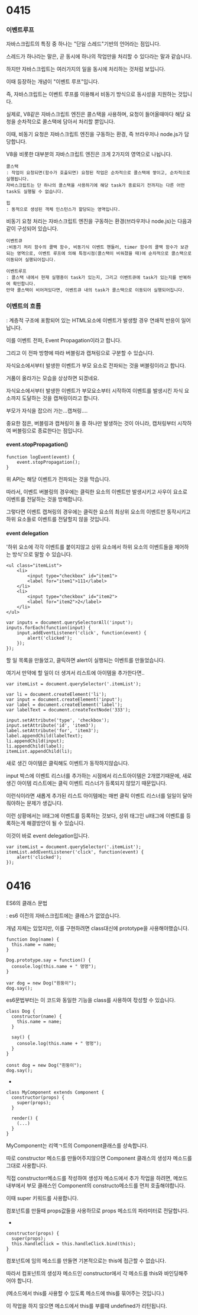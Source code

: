 <h1>
  0415
</h1>

<h3>
    이벤트루프
</h3>

자바스크립트의 특징 중 하나는 "단일 스레드"기반의 언어라는 점입니다.

스레드가 하나라는 말은, 곧 동시에 하나의 작업만을 처리할 수 있다라는 말과 같습니다.

하지만 자바스크립트는 여러가지의 일을 동시에 처리하는 것처럼 보입니다.

이때 등장하는 개념이 "이벤트 루프"입니다.

즉, 자바스크립트는 이벤트 루프를 이용해서 비동기 방식으로 동시성을 지원하는 것입니다.



실제로, V8같은 자바스크립트 엔진은 콜스택을 사용하며, 요청이 들어올때마다 해당 요청을 순차적으로 콜스택에 담아서 처리할 뿐입니다.

이때, 비동기 요청은 자바스크립트 엔진을 구동하는 환경, 즉 브라우저나 node.js가 담당합니다.



V8을 비롯한 대부분의 자바스크립트 엔진은 크게 2가지의 영역으로 나뉩니다.

```
콜스택
: 작업이 요청되면(함수가 호출되면) 요청된 작업은 순차적으로 콜스택에 쌓이고, 순차적으로 실행됩니다.
자바스크립트는 단 하나의 콜스택을 사용하기에 해당 task가 종료되기 전까지는 다른 어떤 task도 실행될 수 없습니다.
```

```
힙
: 동적으로 생성된 객체 인스턴스가 할당되는 영역입니다.
```

비동기 요청 처리는 자바스크립트 엔진을 구동하는 환경(브라우저나 node.js)는 다음과 같이 구성되어 있습니다.

```
이벤트큐
:비동기 처리 함수의 콜백 함수, 비동기식 이벤트 핸들러, timer 함수의 콜백 함수가 보관되는 영역으로, 이벤트 루프에 의해 특정시점(콜스택이 비워졌을 때)에 순차적으로 콜스택으로 이동되어 실행되어집니다.
```

```
이벤트루프
: 콜스택 내에서 현재 실행중이 task가 있는지, 그리고 이벤트큐에 task가 있는지를 반복하여 확인합니다.
만약 콜스택이 비어져있다면, 이벤트큐 내의 task가 콜스택으로 이동되어 실행되어집니다.
```



<h3>
    이벤트의 흐름
</h3>

: 계층적 구조에 포함되어 있는 HTML요소에 이벤트가 발생할 경우 연쇄적 반응이 일어납니다.

이를 이벤트 전파, Event Propagation이라고 합니다.

그리고 이 전파 방향에 따라 버블링과 캡쳐링으로 구분할 수 있습니다.

자식요소에서부터 발생한 이벤트가 부모 요소로 전파되는 것을 버블링이라고 합니다.

거품이 올라가는 모습을 상상하면 되겠네요.

자식요소에서부터 발생한 이벤트가 부모요소부터 시작하여 이벤트를 발생시킨 자식 요소까지 도달하는 것을 캡쳐링이라고 합니다.

부모가 자식을 잡으러 가는...캡쳐링....

중요한 점은, 버블링과 캡쳐링이 둘 중 하나만 발생하는 것이 아니라, 캡처링부터 시작하여 버블링으로 종료한다는 점입니다.

<h4>
event.stopPropagation()
</h4>

```
function logEvent(event) {
    event.stopPropagation();
}
```

위 API는 해당 이벤트가 전파되는 것을 막습니다.

따라서, 이벤트 버블링의 경우에는 클릭한 요소의 이벤트만 발생시키고 사우이 요소로 이벤트를 전달하는 것을 방해합니다.

그렇다면 이벤트 캡쳐링의 경우에는 클릭한 요소의 최상위 요소의 이벤트만 동작시키고 하위 요소들로 이벤트를 전달할지 않을 것입니다.



<h4>
    event delegation
</h4>

'하위 요소에 각각 이벤트를 붙이지않고 상위 요소에서 하위 요소의 이벤트들을 제어하는 방식'으로 말할 수 있습니다.

```
<ul class="itemList">
	<li>
		<input type="checkbox" id="item1">
		<label for="item1">111</label>
	</li>
	<li>
		<input type="checkbox" id="item2">
		<label for="item2">2</label>
	</li>
</ul>
```

```
var inputs = document.querySelectorAll('input');
inputs.forEach(function(input) {
	input.addEventListener('click', function(event) {
		alert('clicked');
	});
});
```

할 일 목록을 만들었고, 클릭하면 alert이 실행되는 이벤트를 만들었습니다.

여기서 만약에 할 일이 더 생겨서 리스트에 아이템을 추가한다면..

```
var itemList = document.querySelector('.itemList');

var li = document.createElement('li');
var input = document.createElement('input');
var label = document.createElement('label');
var labelText = document.createTextNode('333');

input.setAttribute('type', 'checkbox');
input.setAttribute('id', 'item3');
label.setAttribute('for', 'item3');
label.appendChild(labelText);
li.appendChild(input);
li.appendChild(label);
itemList.appendChild(li);
```

새로 생긴 아이템은 클릭해도 이벤트가 동작하지않습니다.

input 박스에 이벤트 리스너를 추가하는 시점에서 리스트아이템은 2개였기때문에, 새로 생긴 아이템 리스트에는 클릭 이벤트 리스너가 등록되지 않았기 때문입니다.

이런식이라면 새롭게 추가된 리스트 아이템에는 매번 클릭 이벤트 리스너를 일일이 달아줘야하는 문제가 생깁니다.

이런 상황에서는 li태그에 이벤트를 등록하는 것보다, 상위 태그인 ul태그에 이벤트를 등록하는게 해결방안이 될 수 있습니다.

이것이 바로 event delegation입니다.

```
var itemList = document.querySelector('.itemList');
itemList.addEventListener('click', function(event) {
	alert('clicked');
});
```





<h1>
  0416
</h1>

ES6의 클래스 문법

: es6 이전의 자바스크립트에는 클래스가 없었습니다.

개념 자체는 있었지만, 이를 구현하려면 class대신에 prototype을 사용해야했습니다.

~~~
function Dog(name) {
  this.name = name;
}

Dog.prototype.say = function() {
  console.log(this.name + " 멍멍");
}

var dog = new Dog("흰둥이");
dog.say();
~~~

es6문법부터는 이 코드와 동일한 기능을 class를 사용하여 잓성할 수 있습니다.

~~~
class Dog {
  constructor(name) {
    this.name = name;
  }
  
  say() {
    console.log(this.name + " 멍멍");
  }
}

const dog = new Dog("흰둥이");
dog.say();
~~~



- 

~~~
class MyComponent extends Component {
  constructor(props) {
    super(props);
  }
  
  render() {
    (...)
  }
}
~~~

MyComponent는 리액ㄱ트의 Component클래스를 상속합니다.

따로 constructor 메소드를 만들어주지않으면 Component 클래스의 생성자 메소드를 그대로 사용합니다.

직접 constructorr메소드를 작성하여 생성자 메소드에서 추가 작업을 하려면, 메쏘드 내부에서 부모 클래스인 Component의 constructo메소드를 먼저 호출해야합니다.

이때 super 키워드를 사용합니다.

컴포넌트를 만들때 props값들을 사용하므로 props 메소드의 파라미터로 전달합니다.



- 

~~~
constructor(props) {
  super(props);
  this.handleClick = this.handleClick.bind(this);
}
~~~

컴포넌트에 임의 메소드를 만들면 기본적으로는 this에 접근할 수 없습니다.

따라서 컴포넌트의 생성자 메소드인 constructor에서 각 메소드를 this와 바인딩해주어야 합니다.

(메소드에서 this를 사용할 수 있도록 메소드에 this를 묶어주는 것입니다.)

이 작업을 하지 않으면 메소드에서 this를 부를때 undefined가 리턴됩니다.